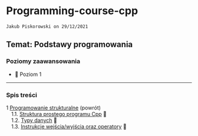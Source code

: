 # Programming-course-cpp

`Jakub Piskorowski on 29/12/2021`

## Temat: Podstawy programowania

### Poziomy zaawansowania

- &#x1F4D2; Poziom 1

---

### Spis treści

1 [Programowanie strukturalne](../README.md) (powrót) \
&emsp;1.1. [Struktura prostego programu Cpp](1-1-1-struktura-prostego-programu-cpp/README.md) &#x1F4D2; \
&emsp;1.2. [Typy danych](1-1-2-typy-danych/README.md) &#x1F4D2; \
&emsp;1.3. [Instrukcje wejścia/wyjścia oraz operatory](1-1-3-instrukcje-wej-wyj-oraz-operatory/README.md) &#x1F4D2;
